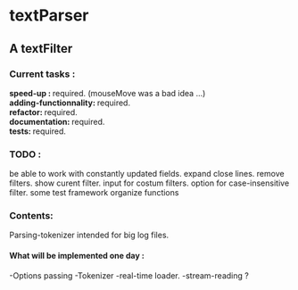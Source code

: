 textParser
=========

<h2>A textFilter</h2>

<h3>Current tasks :</h3> 
 <strong>speed-up : </strong>required. (mouseMove was a bad idea ...)<br/>
  <strong>adding-functionnality: </strong> required.<br/>
  <strong>refactor: </strong> required. <br/>
  <strong>documentation:  </strong>required.<br/>
  <strong>tests:  </strong>required. <br/>
 
  
  
	
 

<h3>TODO :</h3> 
be able to work with constantly updated fields.
expand close lines.
remove filters.
show curent filter.
input for costum filters.
option for case-insensitive filter.
some test framework
organize functions


<h3>Contents: </h3>

Parsing-tokenizer intended for big log files. 


<h4>What will be implemented one day :</h4> 

-Options passing
-Tokenizer
-real-time loader.
-stream-reading ?
